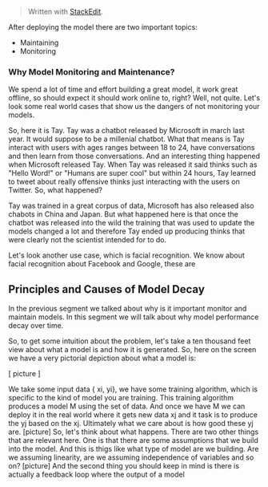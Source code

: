


> Written with [StackEdit](https://stackedit.io/).

After deploying the model there are two important topics:

- Maintaining 
- Monitoring 

### Why Model Monitoring and Maintenance?

We spend a lot of time and effort building a great model, it work great offline, so should expect it should work online to, right? Well, not quite. Let's look some real world cases that show us the dangers of not monitoring your models. 

So, here it is Tay. Tay was a chatbot released by Microsoft in march last year. It would suppose to be a millenial chatbot. What that means is Tay interact with users with ages ranges between 18 to 24, have conversations and then learn from those conversations. And an interesting thing happened when Microsoft released Tay. When Tay was released it said thinks such as "Hello Word!" or "Humans are super cool" but within 24 hours, Tay learned to tweet about really offensive thinks just interacting with the users on Twitter. So, what happened? 

Tay was trained in a great corpus of data, Microsoft has also released also chabots in China and Japan. But what happened here is that once the chatbot was released into the wild the training that was used to update the models changed a lot and therefore Tay ended up producing thinks that were clearly not the scientist intended for to do. 

Let's look another use case, which is facial recognition. We know about facial recognition about Facebook and  Google, these are 

## Principles and Causes of Model Decay

In the previous segment we talked about why is it important monitor and maintain models. In this segment we will talk about why model performance decay over time. 

So, to get some intuition about the problem, let's take a ten thousand feet view about what a model is and how it is generated. So, here on the screen we have a very pictorial depiction about what a model is:

[ picture ]

We take some input data { xi, yi}, we have some training algorithm, which is specific to the kind of model you are training. This training algorithm produces a model M using the set of data. And once we have M we can deploy it in the real world where it gets new data xj and it task is to produce the yj based  on the xj. Ultimately what we care about is how good these yj are. 
[picture]
So, let's think about what happens. There are two other things that are relevant here. One is that there are some assumptions that we build into the model. And this is thigs like what type of model are we building. Are we assuming linearity, are we assuming independence of variables and so on? 
[picture]
And the second thing you should keep in mind is there is actually a feedback loop where the output of a model 
<!--stackedit_data:
eyJoaXN0b3J5IjpbLTkzMTc0NzU4NF19
-->